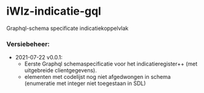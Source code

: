# iWlz-indicatie-gql
Graphql-schema specificate indicatiekoppelvlak

### Versiebeheer:
* 2021-07-22 v0.0.1: 
    * Eerste Graphql schemaspecificatie voor het indicatieregister++ (met uitgebreide clientgegevens). 
    * elementen met codelijst nog niet afgedwongen in schema (enumeratie met integer niet toegestaan in SDL)